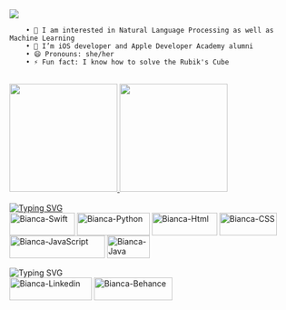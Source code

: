 <!-- ### Hello, world! I'm Bianca Nathally -->

<div>
    <img src="https://media.discordapp.net/attachments/1113871889497083968/1192095691753926686/Capa_GitHub_no.png?ex=65fae320&is=65e86e20&hm=c02766f7c08d954d2a540a6dd07798ceebdd606dc1db2ccfbf00d87541479860&=&format=webp&quality=lossless&width=2046&height=512">
</div>

        • 🤖 I am interested in Natural Language Processing as well as Machine Learning
        • 🍎 I’m iOS developer and Apple Developer Academy alumni
        • 😄 Pronouns: she/her
        • ⚡ Fun fact: I know how to solve the Rubik's Cube

<div style="display: inline_block"><br>
    <a href="https://github.com/hibianca">
    <source
        srcset="https://github-readme-stats.vercel.app/api?username=hibianca&show_icons=true&theme=material-palenight"
        media="(prefers-color-scheme: dark)"
    />
    <source
        srcset="https://github-readme-stats.vercel.app/api?username=hibianca&show_icons=true&theme=material-palenight"
        media="(prefers-color-scheme: light), (prefers-color-scheme: no-preference)"
    />
    <img height="190em" src="https://github-readme-stats.vercel.app/api?username=hibianca&show_icons=true&theme=material-palenight"/>
    </picture>
    <img align="" height="190em" src="https://github-readme-stats.vercel.app/api/top-langs/?username=hibianca&layout=compact&langs_count=16&theme=material-palenight"/>
</div>

<div style="display: inline_block"><br>
    <img src="https://readme-typing-svg.demolab.com?font=Fira+Code&pause=1000&color=FE6E96&width=435&lines=learning+languages" alt="Typing SVG" /></a>
    <!-- <img align="right" height="240" width="240" alt="bibis" src="https://cdn.discordapp.com/attachments/1113871889497083968/1113872035664367717/bibis.gif"> -->
</div>

<div>
    <img align="center" alt="Bianca-Swift" height="40" width="115" src="https://img.shields.io/badge/Swift-FA7343?style=for-the-badge&logo=swift&logoColor=white">
    <img align="center" alt="Bianca-Python" height="40" width="128" src="https://img.shields.io/badge/Python-FFD43B?style=for-the-badge&logo=python&logoColor=blue">
    <img align="center" alt="Bianca-Html" height="40" width="115" src="https://img.shields.io/badge/HTML5-E34F26?style=for-the-badge&logo=html5&logoColor=white">
    <img align="center" alt="Bianca-CSS" height="40" width="101" src="https://img.shields.io/badge/CSS3-1572B6?style=for-the-badge&logo=css3&logoColor=white">
    <img align="center" alt="Bianca-JavaScript" height="40" width="168" src="https://img.shields.io/badge/JavaScript-323330?style=for-the-badge&logo=javascript&logoColor=F7DF1E">
    <img align="center" alt="Bianca-Java" height="40" width="75" src="https://img.shields.io/badge/Java-ED8B00?style=for-the-badge&logo=java&logoColor=white">
</div>

<div style="display: inline_block"><br>
    <img src="https://readme-typing-svg.demolab.com?font=Fira+Code&pause=1000&color=FE6E96&width=435&lines=social" alt="Typing SVG" /></a>
    <!-- <img align="right" height="180" width="240" alt="study" src="https://media.tenor.com/ubkgsEHmfe4AAAAC/anime-aesthetic.gif"> -->
</div>

<div>
    <a href="https://www.linkedin.com/in/biancanathally/" target="_blank"><img align="center" alt="Bianca-Linkedin" height="40" width="145" src="https://img.shields.io/badge/LinkedIn-0077B5?style=for-the-badge&logo=linkedin&logoColor=white" target="_blank"></a>
    <a href="https://www.behance.net/biancanathally" target="_blank"><img align="center" alt="Bianca-Behance" height="40" width="138" src="https://img.shields.io/badge/Behance-0054F7?style=for-the-badge&logo=behance&logoColor=white" target="_blank"></a>
</div>
